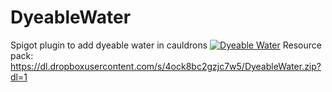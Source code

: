 # DyeableWater

 Spigot plugin to add dyeable water in cauldrons
[![Dyeable Water](https://i.ibb.co/2N9yj17/https-i-ytimg-com-vi-RYQGkl-Qz-Kjc-maxresdefault.jpg)](https://youtu.be/RYQGklQzKjc "Dyeable Water")
Resource pack: https://dl.dropboxusercontent.com/s/4ock8bc2gzjc7w5/DyeableWater.zip?dl=1
